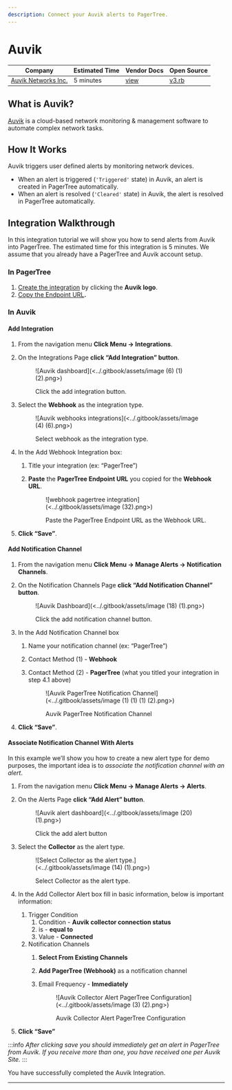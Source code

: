 ```yaml
---
description: Connect your Auvik alerts to PagerTree.
---
```


# Auvik

| Company                                       | Estimated Time | Vendor Docs                                                                                    | Open Source                                                                                                              |
| --------------------------------------------- | -------------- | ---------------------------------------------------------------------------------------------- | ------------------------------------------------------------------------------------------------------------------------ |
| [Auvik Networks Inc.](https://www.auvik.com/) | 5 minutes      | [view](https://support.auvik.com/hc/en-us/articles/216977386-Integrating-Auvik-with-a-webhook) | [v3.rb](https://github.com/PagerTree/pager\_tree-integrations/blob/main/app/models/pager\_tree/integrations/auvik/v3.rb) |

## What is Auvik?

[Auvik](https://www.auvik.com/) is a cloud-based network monitoring & management software to automate complex network tasks.

## How It Works

Auvik triggers user defined alerts by monitoring network devices.

* When an alert is triggered (`'Triggered'` state) in Auvik, an alert is created in PagerTree automatically.
* When an alert is resolved (`'Cleared'` state) in Auvik, the alert is resolved in PagerTree automatically.

## Integration Walkthrough

In this integration tutorial we will show you how to send alerts from Auvik into PagerTree. The estimated time for this integration is 5 minutes. We assume that you already have a PagerTree and Auvik account setup.

### In PagerTree

1. [Create the integration](introduction.md#create-an-integration) by clicking the **Auvik logo**.
2. [Copy the Endpoint URL](introduction.md#copy-the-endpoint-url)**.**

### **In Auvik**

#### **Add Integration**

1. From the navigation menu **Click Menu -> Integrations**.
2.  On the Integrations Page **click “Add Integration” button**.

    <figure>![Auvik dashboard](<../.gitbook/assets/image (6) (1) (2).png>)<figcaption><p>Click the add integration button.</p></figcaption></figure>
3.  Select the **Webhook** as the integration type.

    <figure>![Auvik webhooks integrations](<../.gitbook/assets/image (4) (6).png>)<figcaption><p>Select webhook as the integration type.</p></figcaption></figure>
4. In the Add Webhook Integration box:
   1. Title your integration (ex: “PagerTree”)
   2.  **Paste** the **PagerTree Endpoint URL** you copied for the **Webhook URL**.

       <figure>![webhook pagertree integration](<../.gitbook/assets/image (32).png>)<figcaption><p>Paste the PagerTree Endpoint URL as the Webhook URL.</p></figcaption></figure>
5. **Click “Save”**.

#### Add Notification Channel

1. From the navigation menu **Click Menu -> Manage Alerts -> Notification Channels**.
2.  On the Notification Channels Page **click “Add Notification Channel” button**.

    <figure>![Auvik Dashboard](<../.gitbook/assets/image (18) (1).png>)<figcaption><p>Click the add notification channel button.</p></figcaption></figure>
3. In the Add Notification Channel box
   1. Name your notification channel (ex: “PagerTree”)
   2. Contact Method (1) - **Webhook**
   3.  Contact Method (2) - **PagerTree** (what you titled your integration in step 4.1 above)

       <figure>![Auvik PagerTree Notification Channel](<../.gitbook/assets/image (1) (1) (1) (2).png>)<figcaption><p>Auvik PagerTree Notification Channel</p></figcaption></figure>
4. **Click “Save”**.

#### **Associate Notification Channel With Alerts**

In this example we’ll show you how to create a new alert type for demo purposes, the important idea is to _associate the notification channel with an alert_.

1. From the navigation menu **Click Menu -> Manage Alerts -> Alerts**.
2.  On the Alerts Page **click “Add Alert” button**.

    <figure>![Auvik alert dashboard](<../.gitbook/assets/image (20) (1).png>)<figcaption><p>Click the add alert button</p></figcaption></figure>
3.  Select the **Collector** as the alert type.

    <figure>![Select Collector as the alert type.](<../.gitbook/assets/image (14) (1).png>)<figcaption><p>Select Collector as the alert type.</p></figcaption></figure>
4. In the Add Collector Alert box fill in basic information, below is important information:
   1. Trigger Condition
      1. Condition - **Auvik collector connection status**
      2. is - **equal to**
      3. Value - **Connected**
   2. Notification Channels
      1. **Select From Existing Channels**
      2. **Add PagerTree (Webhook)** as a notification channel
      3.  Email Frequency - **Immediately**

          <figure>![Auvik Collector Alert PagerTree Configuration](<../.gitbook/assets/image (3) (2).png>)<figcaption><p>Auvik Collector Alert PagerTree Configuration</p></figcaption></figure>
5. **Click “Save”**

:::info
_After clicking save you should immediately get an alert in PagerTree from Auvik. If you receive more than one, you have received one per Auvik Site._
:::

You have successfully completed the Auvik Integration.

***
